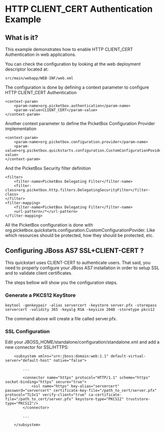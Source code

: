 HTTP CLIENT_CERT Authentication Example
===================

What is it?
-----------

This example demonstrates how to enable HTTP CLIENT_CERT Authentication in web applications.

You can check the configuration by looking at the web deployment descriptor located at:

	src/main/webapp/WEB-INF/web.xml

The configuration is done by defining a context parameter to configure HTTP CLIENT_CERT Authentication

	<context-param>
		<param-name>org.picketbox.authentication</param-name>
		<param-value>CLIENT_CERT</param-value>
	</context-param>
	
Another context parameter to define the PicketBox Configuration Provider implementation

	<context-param>
		<param-name>org.picketbox.configuration.provider</param-name>
		<param-value>org.picketbox.quickstarts.configuration.CustomConfigurationPovider</param-value>
	</context-param>

And the PicketBox Security filter definition

	<filter>
		<filter-name>PicketBox Delegating Filter</filter-name>
		<filter-class>org.picketbox.http.filters.DelegatingSecurityFilter</filter-class>
	</filter>
	<filter-mapping>
		<filter-name>PicketBox Delegating Filter</filter-name>
		<url-pattern>/*</url-pattern>
	</filter-mapping>

All the PicketBox configuration is done with org.picketbox.quickstarts.configuration.CustomConfigurationPovider. Like which resources should be protected, how they should be protected, etc.

Configuring JBoss AS7 SSL+CLIENT-CERT ?
-----------

This quickstart uses CLIENT-CERT to authenticate users. That said, you need to properly configure your JBoss AS7 installation in order to setup SSL and to validate client certificates.

The steps bellow will show you the configuration steps.

### Generate a PKCS12 KeyStore

	keytool -genkeypair -alias servercert -keystore server.pfx -storepass servercert -validity 365 -keyalg RSA -keysize 2048 -storetype pkcs12
	
The command above will create a file called server.pfx.

### SSL Configuration

Edit your JBOSS_HOME/standalone/configuration/standalone.xml and add a new connector for SSL/HTTPS:

		<subsystem xmlns="urn:jboss:domain:web:1.1" default-virtual-server="default-host" native="false">
            
            ...
            
            <connector name="https" protocol="HTTP/1.1" scheme="https" socket-binding="https" secure="true">
                <ssl name="https" key-alias="servercert" password="servercert" certificate-key-file="/path_to_cert/server.pfx" protocol="TLSv1" verify-client="true" ca-certificate-file="/path_to_cert/server.pfx" keystore-type="PKCS12" truststore-type="PKCS12"/>
            </connector>

			...
			
        </subsystem>